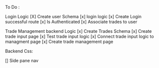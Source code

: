 To Do :

Login Logic
[X] Create user Schema
[x] login logic
[x] Create Login successful route
[x] Is Authenticated
[x] Associate trades to user

Trade Management backend Logic
[x] Create Trades Schema
[x] Create trade input page
[x] Test trade input logic
[x] Connect trade input logic to managment page
[x] Create trade management page

Backend Css:

[] Side pane nav


